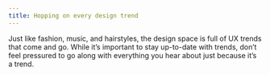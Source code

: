 ```yaml
---
title: Hopping on every design trend
---
```



Just like fashion, music, and hairstyles, the design space is full of UX trends that come and go. While it’s important to stay up-to-date with trends, don’t feel pressured to go along with everything you hear about just because it’s a trend.
